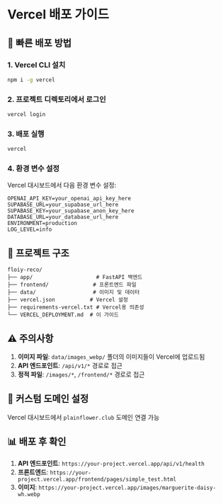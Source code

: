 # Vercel 배포 가이드

## 🚀 빠른 배포 방법

### 1. Vercel CLI 설치
```bash
npm i -g vercel
```

### 2. 프로젝트 디렉토리에서 로그인
```bash
vercel login
```

### 3. 배포 실행
```bash
vercel
```

### 4. 환경 변수 설정
Vercel 대시보드에서 다음 환경 변수 설정:

```
OPENAI_API_KEY=your_openai_api_key_here
SUPABASE_URL=your_supabase_url_here
SUPABASE_KEY=your_supabase_anon_key_here
DATABASE_URL=your_database_url_here
ENVIRONMENT=production
LOG_LEVEL=info
```

## 📁 프로젝트 구조

```
floiy-reco/
├── app/                    # FastAPI 백엔드
├── frontend/              # 프론트엔드 파일
├── data/                  # 이미지 및 데이터
├── vercel.json           # Vercel 설정
├── requirements-vercel.txt # Vercel용 의존성
└── VERCEL_DEPLOYMENT.md  # 이 가이드
```

## ⚠️ 주의사항

1. **이미지 파일**: `data/images_webp/` 폴더의 이미지들이 Vercel에 업로드됨
2. **API 엔드포인트**: `/api/v1/*` 경로로 접근
3. **정적 파일**: `/images/*`, `/frontend/*` 경로로 접근

## 🔧 커스텀 도메인 설정

Vercel 대시보드에서 `plainflower.club` 도메인 연결 가능

## 📊 배포 후 확인

1. **API 엔드포인트**: `https://your-project.vercel.app/api/v1/health`
2. **프론트엔드**: `https://your-project.vercel.app/frontend/pages/simple_test.html`
3. **이미지**: `https://your-project.vercel.app/images/marguerite-daisy-wh.webp`

